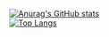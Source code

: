 [![Anurag's GitHub stats](https://github-readme-stats-mocha-one-42.vercel.app/api?username=KingLou4329&count_private=true&show_icon=true&theme=catppuccin_mocha)](https://github.com/anuraghazra/github-readme-stats)  
[![Top Langs](https://github-readme-stats-mocha-one-42.vercel.app/api/top-langs/?username=KingLou4329)](https://github.com/anuraghazra/github-readme-stats)
